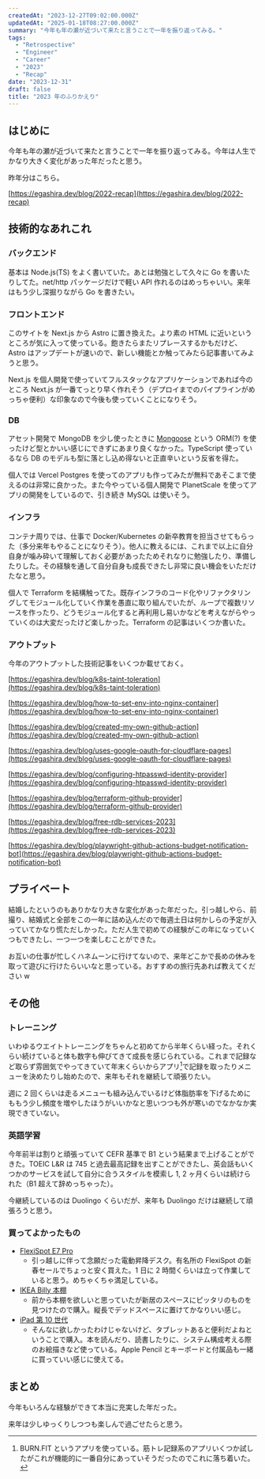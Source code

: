 ```yaml
---
createdAt: "2023-12-27T09:02:00.000Z"
updatedAt: "2025-01-18T08:27:00.000Z"
summary: "今年も年の瀬が近づいて来たと言うことで一年を振り返ってみる。"
tags:
  - "Retrospective"
  - "Engineer"
  - "Career"
  - "2023"
  - "Recap"
date: "2023-12-31"
draft: false
title: "2023 年のふりかえり"
---
```


## はじめに

今年も年の瀬が近づいて来たと言うことで一年を振り返ってみる。今年は人生でかなり大きく変化があった年だったと思う。

昨年分はこちら。

[https://egashira.dev/blog/2022-recap](https://egashira.dev/blog/2022-recap)

## 技術的なあれこれ

### バックエンド

基本は Node.js(TS) をよく書いていた。あとは勉強として久々に Go を書いたりしてた。net/http パッケージだけで軽い API 作れるのはめっちゃいい。来年はもう少し深掘りながら Go を書きたい。

### フロントエンド

このサイトを Next.js から Astro に置き換えた。より素の HTML に近いというところが気に入って使っている。飽きたらまたリプレースするかもだけど、Astro はアップデートが速いので、新しい機能とか触ってみたら記事書いてみようと思う。

Next.js を個人開発で使っていてフルスタックなアプリケーションであれば今のところ Next.js が一番てっとり早く作れそう（デプロイまでのパイプラインがめっちゃ便利）な印象なので今後も使っていくことになりそう。

### DB

アセット開発で MongoDB を少し使ったときに [Mongoose](https://mongoosejs.com/) という ORM(?) を使ったけど型とかいい感じにできずにあまり良くなかった。TypeScript 使っているなら DB のモデルも型に落とし込め得ないと正直辛いという反省を得た。

個人では Vercel Postgres を使ってのアプリも作ってみたが無料であそこまで使えるのは非常に良かった。また今やっている個人開発で PlanetScale を使ってアプリの開発をしているので、引き続き MySQL は使いそう。

### インフラ

コンテナ周りでは、仕事で Docker/Kubernetes の新卒教育を担当させてもらった（多分来年もやることになりそう）。他人に教えるには、これまで以上に自分自身が噛み砕いて理解しておく必要があったためそれなりに勉強したり、準備したりした。その経験を通して自分自身も成長できたし非常に良い機会をいただけたなと思う。

個人で Terraform を結構触ってた。既存インフラのコード化やリファクタリングしてモジュール化していく作業を愚直に取り組んでいたが、ループで複数リソースを作ったり、どうモジュール化すると再利用し易いかなどを考えながらやっていくのは大変だったけど楽しかった。Terraform の記事はいくつか書いた。

### アウトプット

今年のアウトプットした技術記事をいくつか載せておく。

[https://egashira.dev/blog/k8s-taint-toleration](https://egashira.dev/blog/k8s-taint-toleration)

[https://egashira.dev/blog/how-to-set-env-into-nginx-container](https://egashira.dev/blog/how-to-set-env-into-nginx-container)

[https://egashira.dev/blog/created-my-own-github-action](https://egashira.dev/blog/created-my-own-github-action)

[https://egashira.dev/blog/uses-google-oauth-for-cloudflare-pages](https://egashira.dev/blog/uses-google-oauth-for-cloudflare-pages)

[https://egashira.dev/blog/configuring-htpasswd-identity-provider](https://egashira.dev/blog/configuring-htpasswd-identity-provider)

[https://egashira.dev/blog/terraform-github-provider](https://egashira.dev/blog/terraform-github-provider)

[https://egashira.dev/blog/free-rdb-services-2023](https://egashira.dev/blog/free-rdb-services-2023)

[https://egashira.dev/blog/playwright-github-actions-budget-notification-bot](https://egashira.dev/blog/playwright-github-actions-budget-notification-bot)

## プライベート

結婚したというのもありかなり大きな変化があった年だった。引っ越しやら、前撮り、結婚式と全部をこの一年に詰め込んだので毎週土日は何かしらの予定が入っていてかなり慌ただしかった。ただ人生で初めての経験がこの年になっていくつもできたし、一つ一つを楽しむことができた。

お互いの仕事が忙しくハネムーンに行けてないので、来年どこかで長めの休みを取って遊びに行けたらいいなと思っている。おすすめの旅行先あれば教えてください w

## その他

### トレーニング

いわゆるウエイトトレーニングをちゃんと初めてから半年くらい経った。それくらい続けていると体も数字も伸びてきて成長を感じられている。これまで記録など取らず雰囲気でやってきていて年末くらいからアプリ[^1]で記録を取ったりメニューを決めたりし始めたので、来年もそれを継続して頑張りたい。

週に 2 回くらいは走るメニューも組み込んでいるけど体脂肪率を下げるためにももう少し頻度を増やしたほうがいいかなと思いつつも外が寒いのでなかなか実現できていない。

### 英語学習

今年前半は割りと頑張っていて CEFR 基準で B1 という結果まで上げることができた。TOEIC L&R は 745 と過去最高記録を出すことができたし、英会話もいくつかのサービスを試して自分に合うスタイルを模索し 1, 2 ヶ月くらいは続けられた（B1 超えて辞めっちゃった）。

今継続しているのは Duolingo くらいだが、来年も Duolingo だけは継続して頑張ろうと思う。

### 買ってよかったもの

- [FlexiSpot E7 Pro](https://www.flexispot.jp/e7-pro.html)
  - 引っ越しに伴って念願だった電動昇降デスク。有名所の FlexiSpot の新春セールでちょっと安く買えた。1 日に 2 時間くらいは立って作業していると思う。めちゃくちゃ満足している。
- [IKEA Billy 本棚](https://www.ikea.com/jp/ja/p/billy-bookcase-white-30522041/)
  - 前から本棚を欲しいと思っていたが新居のスペースにピッタリのものを見つけたので購入。縦長でデッドスペースに置けてかなりいい感じ。
- [iPad 第 10 世代](https://www.apple.com/jp/ipad-10.9/)
  - そんなに欲しかったわけじゃないけど、タブレットあると便利だよねということで購入。本を読んだり、読書したりに、システム構成考える際のお絵描きなど使っている。Apple Pencil とキーボードと付属品も一緒に買っていい感じに使えてる。

## まとめ

今年もいろんな経験ができて本当に充実した年だった。

来年は少しゆっくりしつつも楽しんで過ごせたらと思う。

[^1]: BURN.FIT というアプリを使っている。筋トレ記録系のアプリいくつか試したがこれが機能的に一番自分にあっていそうだったのでこれに落ち着いた。
